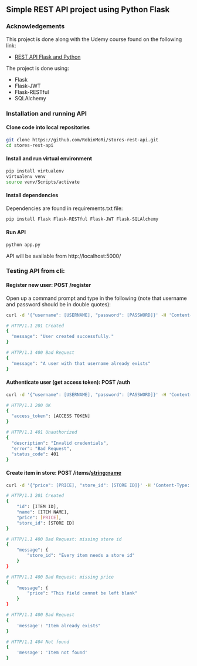 ## Simple REST API project using Python Flask

### Acknowledgements

This project is done along with the Udemy course found on the 
following link:
* [REST API Flask and Python](https://www.udemy.com/course/rest-api-flask-and-python/)

The project is done using:
* Flask
* Flask-JWT
* Flask-RESTful
* SQLAlchemy


### Installation and running API
#### Clone code into local repositories
```bash
git clone https://github.com/RobinMoRi/stores-rest-api.git
cd stores-rest-api
```

#### Install and run virtual environment
```bash
pip install virtualenv
virtualenv venv
source venv/Scripts/activate
```

#### Install dependencies
Dependencies are found in requirements.txt file:
```bash
pip install Flask Flask-RESTful Flask-JWT Flask-SQLAlchemy
```

#### Run API
```bash
python app.py
```
API will be available from http://localhost:5000/

### Testing API from cli:
#### Register new user: POST /register
Open up a command prompt and type in the following (note that username and password should be in double quotes):

```bash
curl -d '{"username": [USERNAME], "password": [PASSWORD]}' -H 'Content-Type: application/json' http://localhost:5000/register
```

```bash
# HTTP/1.1 201 Created
{
  "message": "User created successfully."
}
```

```bash
# HTTP/1.1 400 Bad Request
{
  "message": "A user with that username already exists"
}
```

#### Authenticate user (get access token): POST /auth
```bash
curl -d '{"username": [USERNAME], "password": [PASSWORD]}' -H 'Content-Type: application/json' http://localhost:5000/auth
```
```bash
# HTTP/1.1 200 OK
{
  "access_token": [ACCESS TOKEN]
}
```

```bash
# HTTP/1.1 401 Unauthorized
{
  "description": "Invalid credentials",
  "error": "Bad Request",
  "status_code": 401
}
```

#### Create item in store: POST /items/<string:name>
```bash
curl -d '{"price": [PRICE], "store_id": [STORE ID]}' -H 'Content-Type: application/json' http://localhost:5000/items/[ITEM NAME]
```
```bash
# HTTP/1.1 201 Created
{
    "id": [ITEM ID],
    "name": [ITEM NAME],
    "price": [PRICE],
    "store_id": [STORE ID]
}
```

```bash
# HTTP/1.1 400 Bad Request: missing store id
{
    "message": {
        "store_id": "Every item needs a store id"
    }
}
```
```bash
# HTTP/1.1 400 Bad Request: missing price
{
    "message": {
        "price": "This field cannot be left blank"
    }
}
```
```bash
# HTTP/1.1 400 Bad Request
{
    'message': "Item already exists"
}
```
```bash
# HTTP/1.1 404 Not found
{
    'message': 'Item not found'
}
```